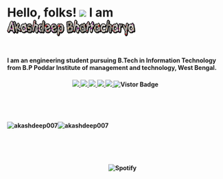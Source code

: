 <!-- ### Hi there 👋 -->

<!--
**akashdeep007/akashdeep007** is a ✨ _special_ ✨ repository because its `README.md` (this file) appears on your GitHub profile.

Here are some ideas to get you started:

- 🔭 I’m currently working on ...
- 🌱 I’m currently learning ...
- 👯 I’m looking to collaborate on ...
- 🤔 I’m looking for help with ...
- 💬 Ask me about ...
- 📫 How to reach me: ...
- 😄 Pronouns: ...
- ⚡ Fun fact: ...
-->

<!-- # [![akashdeep bhattacharya header](https://raw.githubusercontent.com/WaylonWalker/WaylonWalker/main/icon/gh-bannner-light.png)](https://waylonwalker.com) -->


<h1>Hello, folks! <img src="https://raw.githubusercontent.com/MartinHeinz/MartinHeinz/master/wave.gif" width="30px"> I am <img src="https://github.com/akashdeep007/akashdeep007/blob/main/name%20text.gif" height="40px" width="300px"><h1>

<h4>I am an engineering student pursuing B.Tech in Information Technology from B.P Poddar Institute of management and technology, West Bengal.<h4>

<p align="middle">
<a href="https://www.linkedin.com/in/akashdeep-bhattacharya-8aa417158/">
<img src="https://img.shields.io/badge/Linkedin-blue?style=flat&logo=linkedin&labelColor=blue">
</a>
<a href="mailto:akashdeepbhattacharya2011@gmail.com?subject=Hello%20Akashdeep,%20From%20Github">
<img src="https://img.shields.io/badge/-Gmail-%23db483b?style=flat&logo=Gmail&labelColor=red&logoColor=white">
</a>
<a href="https://www.facebook.com/akashdeep.bhattacharya7911/">
<img src="https://img.shields.io/badge/-Facebook-%230d8bf1?style=flat&logo=Facebook&logoColor=white">
</a>
<a href="https://www.instagram.com/_taken_for_granted_/">
<img src="https://img.shields.io/badge/-Instagram-%23E4405F?style=flat&logo=Instagram&logoColor=white">
</a>
<a href="https://twitter.com/beingakscool">
<img src="https://img.shields.io/badge/-Twitter-%231a91da?style=flat&logo=Twitter&logoColor=white">
</a>
<a target="_blank"><img src="https://visitor-badge.glitch.me/badge?page_id=akashdeep007.akashdeep007" alt="Vistor Badge"></a>
</p>
   <br/>
   <br/>
   <br/>
   <p align="center">
<img align="left" height="230" src="https://github-readme-stats.vercel.app/api?username=akashdeep007&&show_icons=true&theme=onedark" alt="akashdeep007"/> 
<img align="left" height="240" src="https://github-readme-stats.vercel.app/api/top-langs/?username=akashdeep007&theme=nord" alt="akashdeep007" />
</p>
   <br/>
   <br/>
  <br/>
    <br/>
  <br/>
   <div align="left">
  
 ![Spotify](https://spotify-436ihai47-akashdeep007.vercel.app/api/spotify)
      
   </div>
